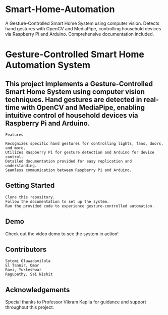 # Smart-Home-Automation
A Gesture-Controlled Smart Home System using computer vision. Detects hand gestures with OpenCV and MediaPipe, controlling household devices via Raspberry Pi and Arduino. Comprehensive documentation included.

# Gesture-Controlled Smart Home Automation System

##  This project implements a Gesture-Controlled Smart Home System using computer vision techniques. Hand gestures are detected in real-time with OpenCV and MediaPipe, enabling intuitive control of household devices via Raspberry Pi and Arduino.
    Features

    Recognizes specific hand gestures for controlling lights, fans, doors, and more.
    Utilizes Raspberry Pi for gesture detection and Arduino for device control.
    Detailed documentation provided for easy replication and understanding.
    Seamless communication between Raspberry Pi and Arduino.

## Getting Started

    Clone this repository.
    Follow the documentation to set up the system.
    Run the provided code to experience gesture-controlled automation.

## Demo

Check out the video demo to see the system in action!

## Contributors

    Sotomi Oluwadamilola
    El Tannir, Omar
    Ravi, Yukteshwar
    Ragupathy, Sai Nishit

## Acknowledgements

Special thanks to Professor Vikram Kapila for guidance and support throughout this project.

